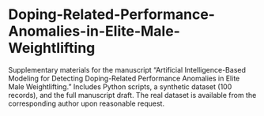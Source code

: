 # Doping-Related-Performance-Anomalies-in-Elite-Male-Weightlifting
Supplementary materials for the manuscript “Artificial Intelligence-Based Modeling for Detecting Doping-Related Performance Anomalies in Elite Male Weightlifting.” Includes Python scripts, a synthetic dataset (100 records), and the full manuscript draft. The real dataset is available from the corresponding author upon reasonable request.
